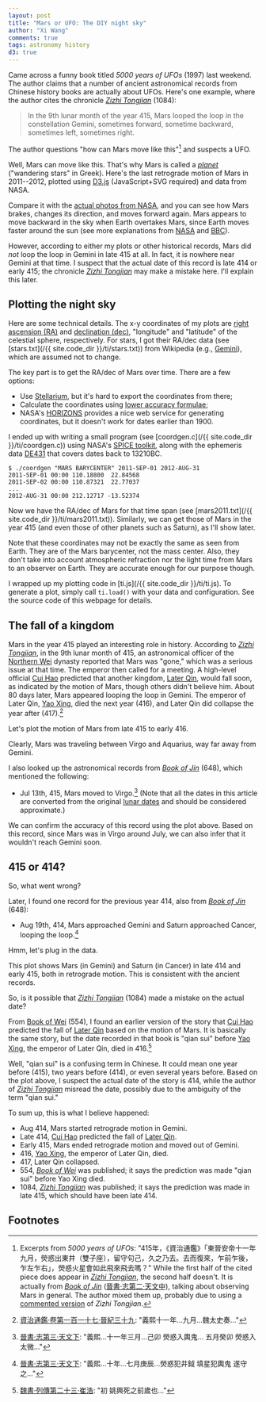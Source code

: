```yaml
---
layout: post
title: "Mars or UFO: The DIY night sky"
author: "Xi Wang"
comments: true
tags: astronomy history
d3: true
---
```

Came across a funny book titled _5000 years of UFOs_ (1997) last weekend.
The author claims that a number of ancient astronomical records from Chinese
history books are actually about UFOs.
Here's one example, where the author cites the chronicle
[_Zizhi Tongjian_][zztj] (1084):

> In the 9th lunar month of the year 415, Mars looped the loop in the constellation Gemini, sometimes forward, sometime backward, sometimes left, sometimes right.

The author questions "how can Mars move like this"[^1] and
suspects a UFO.

Well, Mars can move like this.
That's why Mars is called a [_planet_](http://en.wikipedia.org/wiki/Planet)
("wandering stars" in Greek).
Here's the last retrograde motion of Mars in 2011--2012,
plotted using [D3.js](http://d3js.org/) (JavaScript+SVG required) and data from NASA.

<center>
<div id="mars2011" title="Mars (2011-2012)"></div>
</center>

Compare it with the
[actual photos from NASA](http://apod.nasa.gov/apod/ap120809.html),
and you can see how Mars brakes, changes its direction, and moves forward again.
Mars appears to move backward in the sky
when Earth overtakes Mars, since Earth moves faster around the sun
(see more explanations from
[NASA](http://mars.nasa.gov/allaboutmars/nightsky/nightsky04/)
and
[BBC](http://www.youtube.com/watch?v=kbynKfNfHk4)).

However,
according to either my plots or other historical records,
Mars did _not_ loop the loop in Gemini in late 415 at all.
In fact, it is nowhere near Gemini at that time.
I suspect that the actual date of this record is late 414 or early 415;
the chronicle [_Zizhi Tongjian_][zztj] may make a mistake here.
I'll explain this later.


Plotting the night sky
----------------------

Here are some technical details.
The x-y coordinates of my plots are
[right ascension (RA)](http://en.wikipedia.org/wiki/Right_ascension) and
[declination (dec)](http://en.wikipedia.org/wiki/Declination),
"longitude" and "latitude" of the celestial sphere, respectively.
For stars, I got their RA/dec data
(see [stars.txt](/{{ site.code_dir }}/ti/stars.txt))
from Wikipedia (e.g.,
[Gemini](http://en.wikipedia.org/wiki/List_of_stars_in_Gemini)),
which are assumed not to change.

The key part is to get the RA/dec of Mars over time.
There are a few options:

* Use [Stellarium][stellarium], but it's hard to export the coordinates from there;
* Calculate the coordinates using
[lower accuracy formulae](http://ssd.jpl.nasa.gov/?planet_pos);
* NASA's [HORIZONS](http://ssd.jpl.nasa.gov/?horizons) provides a nice web service
for generating coordinates, but it doesn't work for dates earlier than 1900.

I ended up with writing a small program (see
[coordgen.c](/{{ site.code_dir }}/ti/coordgen.c))
using NASA's [SPICE toolkit](http://naif.jpl.nasa.gov/),
along with the ephemeris data
[DE431](http://naif.jpl.nasa.gov/pub/naif/generic_kernels/spk/planets/)
that covers dates back to 13210BC.

	$ ./coordgen "MARS BARYCENTER" 2011-SEP-01 2012-AUG-31
	2011-SEP-01 00:00 110.18800  22.84568
	2011-SEP-02 00:00 110.87321  22.77037
	...
	2012-AUG-31 00:00 212.12717 -13.52374

Now we have the RA/dec of Mars for that time span
(see [mars2011.txt](/{{ site.code_dir }}/ti/mars2011.txt)).
Similarly, we can get those of Mars in the year 415
(and even those of other planets such as Saturn),
as I'll show later. 

Note that these coordinates may not be exactly the same as seen from Earth.
They are of the Mars barycenter, not the mass center.
Also, they don't take into account atmospheric refraction nor the
light time from Mars to an observer on Earth.
They are accurate enough for our purpose though.

I wrapped up my plotting code in [ti.js](/{{ site.code_dir }}/ti/ti.js).
To generate a plot, simply call `ti.load()` with your data and configuration.
See the source code of this webpage for details.

The fall of a kingdom
---------------------

Mars in the year 415 played an interesting role in history.
According to [_Zizhi Tongjian_][zztj],
in the 9th lunar month of 415,
an astronomical officer of the [Northern Wei](http://en.wikipedia.org/wiki/Northern_Wei)
dynasty reported that Mars was "gone," which was a serious issue at that time.
The emperor then called for a meeting.
A high-level official [Cui Hao][cuihao]
predicted that another kingdom, [Later Qin][houqin], would fall soon,
as indicated by the motion of Mars,
though others didn't believe him.
About 80 days later, Mars appeared looping the loop in Gemini.
The emperor of Later Qin, [Yao Xing][yaoxing],
died the next year (416), and Later Qin did collapse the year after (417).[^2]

Let's plot the motion of Mars from late 415 to early 416.

<center>
<div id="mars415" title="Mars (415-416)"></div>
</center>

Clearly, Mars was traveling between Virgo and Aquarius, way far away from Gemini.

I also looked up the astronomical records from
[_Book of Jin_][jinshu] (648), which mentioned the following:

* Jul 13th, 415, Mars moved to Virgo.[^3]
(Note that all the dates in this article are converted from the original
[lunar dates](http://en.wikipedia.org/wiki/Chinese_calendar)
and should be considered approximate.)

We can confirm the accuracy of this record using the plot above.
Based on this record, since Mars was in Virgo around July,
we can also infer that it wouldn't reach Gemini soon.

415 or 414?
-----------

So, what went wrong?

Later, I found one record for the previous year 414,
also from [_Book of Jin_][jinshu] (648):

* Aug 19th, 414, Mars approached Gemini and Saturn approached Cancer, 
looping the loop.[^4]

Hmm, let's plug in the data.

<center>
<div id="mars414" title="Mars and Saturn (414-415)"></div>
</center>

This plot shows Mars (in Gemini) and Saturn (in Cancer) in late 414 and early 415,
both in retrograde motion.
This is consistent with the ancient records.

So, is it possible that [_Zizhi Tongjian_][zztj] (1084) made a mistake on the actual date?

From [Book of Wei][weishu] (554),
I found an earlier version of the story
that [Cui Hao][cuihao] predicted the fall of [Later Qin][houqin]
based on the motion of Mars.
It is basically the same story, but the date recorded in that book is
"qian sui" before [Yao Xing][yaoxing], the emperor of Later Qin, died in 416.[^5]

Well, "qian sui" is a confusing term in Chinese.  It could mean
one year before (415), two years before (414), or even
several years before.
Based on the plot above,
I suspect the actual date of the story is 414, while the author
of [_Zizhi Tongjian_][zztj] misread the date,
possibly due to the ambiguity of the term "qian sui."

To sum up, this is what I believe happened:

* Aug 414, Mars started retrograde motion in Gemini.
* Late 414, [Cui Hao][cuihao] predicted the fall of [Later Qin][houqin].
* Early 415, Mars ended retrograde motion and moved out of Gemini.
* 416, [Yao Xing][yaoxing], the emperor of Later Qin, died.
* 417, Later Qin collapsed.
* 554, [_Book of Wei_][weishu] was published;
it says the prediction was made "qian sui" before Yao Xing died.
* 1084, [_Zizhi Tongjian_][zztj] was published;
it says the prediction was made in late 415,
which should have been late 414.

[zztj]: http://en.wikipedia.org/wiki/Zizhi_Tongjian
[zztj-415]: http://zh.wikisource.org/wiki/%E8%B3%87%E6%B2%BB%E9%80%9A%E9%91%92_(%E8%83%A1%E4%B8%89%E7%9C%81%E9%9F%B3%E6%B3%A8)/%E5%8D%B7117
[stellarium]: http://www.stellarium.org/
[cuihao]: http://en.wikipedia.org/wiki/Cui_Hao
[houqin]: http://en.wikipedia.org/wiki/Later_Qin
[yaoxing]: http://en.wikipedia.org/wiki/Yao_Xing
[jinshu]: http://en.wikipedia.org/wiki/Book_of_Jin
[jinshu-tianwen3]: http://zh.wikisource.org/wiki/%E6%99%89%E6%9B%B8/%E5%8D%B7013
[weishu]: http://en.wikipedia.org/wiki/Book_of_Wei

Footnotes
---------

[^1]: Excerpts from _5000 years of UFOs_: "415年，《資治通鑑》「東晉安帝十一年九月，熒惑出東井（雙子座），留守句己，久之乃去。去而復來，乍前乍後，乍左乍右」，熒惑火星會如此飛來飛去嗎？" While the first half of the cited piece does appear in [_Zizhi Tongjian_][zztj], the second half doesn't.  It is actually from [_Book of Jin_][jinshu] ([晉書·志第二·天文中)](http://zh.wikisource.org/wiki/%E6%99%89%E6%9B%B8/%E5%8D%B7012), talking about observing Mars in general.  The author mixed them up, probably due to using a [commented version][zztj-415] of _Zizhi Tongjian_.

[^2]: [資治通鑑·卷第一百一十七·晉紀三十九][zztj-415]: "義熙十一年...九月...魏太史奏..."

[^3]: [晉書·志第三·天文下][jinshu-tianwen3]: "義熙...十一年三月...己卯 熒惑入輿鬼... 五月癸卯 熒惑入太微..."

[^4]: [晉書·志第三·天文下][jinshu-tianwen3]: "義熙...十年...七月庚辰...熒惑犯井鉞 填星犯輿鬼 遂守之..."

[^5]: [魏書·列傳第二十三·崔浩](http://zh.wikisource.org/wiki/%E9%AD%8F%E6%9B%B8/%E5%8D%B735): "初 姚興死之前歲也..."

<script src="/{{ site.code_dir }}/ti/ti.js"></script>
<script>
ti.load("#mars2011", {
  width: 800,
  height: 450,
  margin: {top: 10, left: 10},
  stars: {
    src: "/{{ site.code_dir }}/ti/stars.txt",
    map: ["Cancer", "Leo", "Virgo", "Sextans"],
  },
  planets: [{
    src: "/{{ site.code_dir }}/ti/mars2011.txt",
    attr: ti.marsAttr,
  }],
  duration: 20,
});

ti.load("#mars415", {
  width: 800,
  height: 350,
  margin: {top: 10, bottom: 10},
  offset: {ra: 200},
  stars: {
    src: "/{{site.code_dir}}/ti/stars.txt",
    map: ["Virgo", "Libra", "Scorpius", "Sagittarius", "Capricornus", "Aquarius"],
  },
  planets: [{
    src: "/{{site.code_dir}}/ti/mars415.txt",
    attr: ti.marsAttr,
  }],
  duration: 10,
  font: {
    constellation: "font-size: 80%; font-family: sans-serif;",
    star: "font-size: 70%; font-family: sans-serif;",
  },
});

ti.load("#mars414", {
  width: 800,
  height: 450,
  margin: {top: 10, bottom: 10},
  stars: {
    src: "/{{site.code_dir}}/ti/stars.txt",
    map: ["Gemini", "Cancer"],
  },
  planets: [{
    src: "/{{site.code_dir}}/ti/mars414.txt",
    attr: ti.marsAttr,
  }, {
    src: "/{{site.code_dir}}/ti/saturn414.txt",
    attr: ti.saturnAttr,
  }],
  duration: 18,
});
</script>
